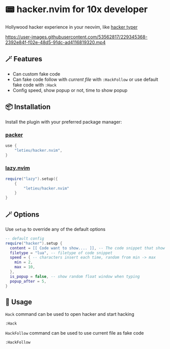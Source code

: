 # 📟 hacker.nvim for 10x developer

Hollywood hacker experience in your neovim, like [hacker typer](https://hackertyper.net/)


https://user-images.githubusercontent.com/53562817/229345368-2392e84f-f02e-48d5-91dc-ad4116819320.mp4

## 🪄 Features
- Can custom fake code
- Can fake code follow with *current file* with `:HackFollow` or use default fake code with `:Hack`
- Config speed, show popup or not, time to show popup

## 📦 Installation

Install the plugin with your preferred package manager:

### [packer](https://github.com/wbthomason/packer.nvim)

```lua
use {
    "letieu/hacker.nvim",
}
```

### [lazy.nvim](https://github.com/folke/lazy.nvim)

```lua
require("lazy").setup({
    { 
        "letieu/hacker.nvim"
    }
}
```


## 🪄 Options

Use `setup` to override any of the default options

```lua
-- default config
require("hacker").setup {
  content = [[ Code want to show.... ]], -- The code snippet that show when typing
  filetype = "lua", -- filetype of code snippet
  speed = { -- characters insert each time, random from min -> max
    min = 2,
    max = 10,
  },
  is_popup = false, -- show random float window when typing
  popup_after = 5,
}
```

## 🚀 Usage

`Hack` command can be used to open hacker and start hacking

```
:Hack
```

`HackFollow` command can be used to use current file as fake code
```
:HackFollow
```
